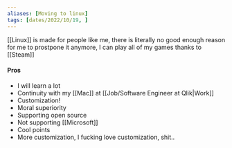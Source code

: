 ```yaml
---
aliases: [Moving to linux]
tags: [dates/2022/10/19, ]
---
```

[[Linux]] is made for people like me, there is literally no good enough reason for me to prostpone it anymore, I can play all of my games thanks to [[Steam]] 

#### Pros
- I will learn a lot
- Continuity with my [[Mac]] at [[Job/Software Engineer at Qlik|Work]]
- Customization!
- Moral superiority
- Supporting open source
- Not supporting [[Microsoft]]
- Cool points
- More customization, I fucking love customization, shit..
